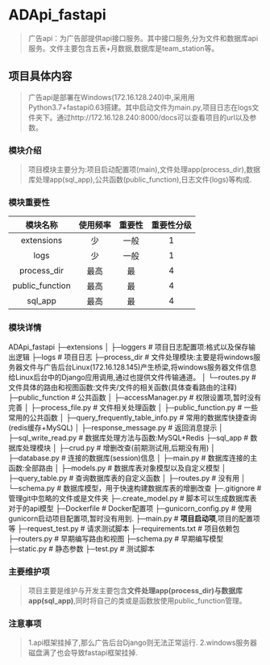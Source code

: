 # **ADApi_fastapi**
>广告api：为广告部提供api接口服务。其中接口服务,分为文件和数据库api服务。文件主要包含五表+月数据,数据库是team_station等。
## **项目具体内容**
>广告api是部署在Windows(172.16.128.240)中,采用用Python3.7+fastapi0.63搭建。其中启动文件为main.py,项目日志在logs文件夹下。通过http://172.16.128.240:8000/docs可以查看项目的url以及参数。

### **模块介绍**
>项目模块主要分为:项目启动配置项(main),文件处理app(process_dir),数据库处理app(sql_app),公共函数(public_function),日志文件(logs)等构成.

### **模块重要性**
模块名称|使用频率|重要性|重要性分级
:---:|:---:|:---:|:---:|
extensions|少|一般|1
logs|少|一般|1
process_dir|最高|最|4
public_function|最高|最|4
sql_app|最高|最|4



### **模块详情**
ADApi_fastapi
├─extensions
│  ├─loggers #  项目日志配置项:格式以及保存输出逻辑
├─logs # 项目日志
├─process_dir # 文件处理模块:主要是将windows服务器文件与广告后台Linux(172.16.128.145)产生桥梁,将windows服务器文件信息给Linux后台中的Django应用调用,通过也提供文件传输通道。
│  └─routes.py # 文件具体的路由和视图函数:文件夹/文件的相关函数(具体查看路由的注释)
├─public_function # 公共函数
│  ├─accessManager.py # 权限设置项,暂时没有完善
│  ├─process_file.py # 文件相关处理函数
│  ├─public_function.py # 一些常用的公共函数
│  ├─query_frequently_table_info.py # 常用的数据库快捷查询(redis缓存+MySQL)
│  ├─response_message.py # 返回消息提示
│  ├─sql_write_read.py # 数据库处理方法与函数:MySQL+Redis
├─sql_app # 数据库处理模块
│  ├─crud.py # 增删改查(前期测试用,后期没有用)
│  ├─database.py # 连接的数据库(session)信息
│  ├─main.py # 数据库连接的主函数:全部路由
│  ├─models.py # 数据库表对象模型以及自定义模型
│  ├─query_table.py # 查询数据库表的自定义函数
│  ├─routes.py # 没有用
│  └─schema.py # 数据库模型，用于快速构建数据库表的增删改查
├─.gitignore # 管理git中忽略的文件或是文件夹
├─.create_model.py # 脚本可以生成数据库表对于的api模型
├─Dockerfile # Docker配置项
├─gunicorn_config.py # 使用gunicorn启动项目配置项,暂时没有用到.
├─main.py # **项目启动项**,项目的配置项等
├─request_test.py # 请求测试脚本
├─requirements.txt # 项目依赖包
├─routers.py # 早期编写路由和视图
├─schema.py # 早期编写模型
├─static.py # 静态参数
├─test.py # 测试脚本



### **主要维护项**
>项目主要是维护与开发主要包含**文件处理app(process_dir)**与**数据库app(sql_app)**,同时将自己的类或是函数放使用public_function管理。


### **注意事项**
>1.api框架挂掉了,那么广告后台Django则无法正常运行.
>2.windows服务器磁盘满了也会导致fastapi框架挂掉.